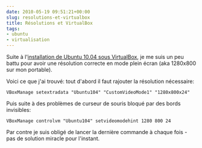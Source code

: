 ```yaml
---
date: 2010-05-19 09:51:21+00:00
slug: resolutions-et-virtualbox
title: Résolutions et VirtualBox
tags:
- ubuntu
- virtualisation
---
```


Suite à l'[installation de Ubuntu 10.04 sous VirtualBox](/2010/05/16/personnaliser-linstallation-de-ubuntu-10-04/), je me suis un peu battu pour avoir une résolution correcte en mode plein écran (aka 1280x800 sur mon portable).

Voici ce que j'ai trouvé: tout d'abord il faut rajouter la résolution nécessaire:

	VBoxManage setextradata "Ubuntu104" "CustomVideoMode1" "1280x800x24"

Puis suite à des problèmes de curseur de souris bloqué par des bords invisibles:

	VBoxManage controlvm "Ubuntu104" setvideomodehint 1280 800 24

Par contre je suis obligé de lancer la dernière commande à chaque fois - pas de solution miracle pour l'instant.
